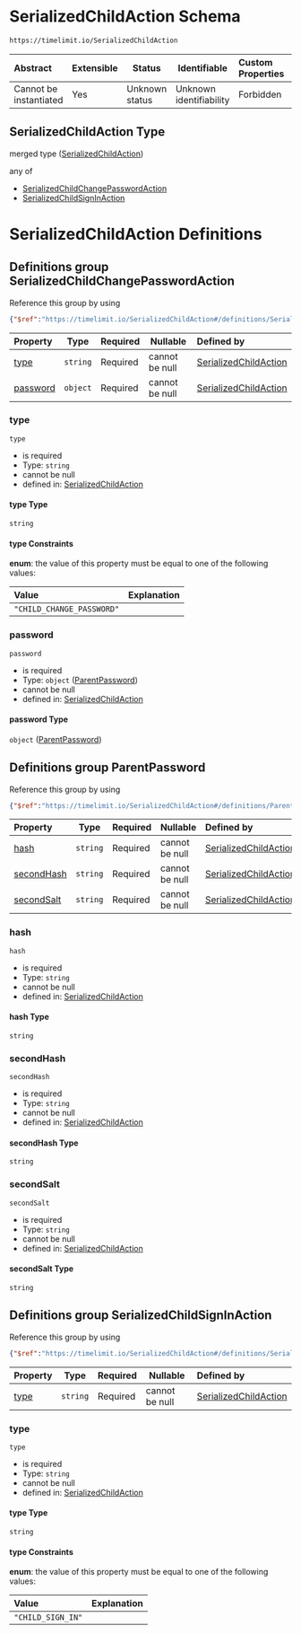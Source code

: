 # SerializedChildAction Schema

```txt
https://timelimit.io/SerializedChildAction
```




| Abstract               | Extensible | Status         | Identifiable            | Custom Properties | Additional Properties | Access Restrictions | Defined In                                                                                    |
| :--------------------- | ---------- | -------------- | ----------------------- | :---------------- | --------------------- | ------------------- | --------------------------------------------------------------------------------------------- |
| Cannot be instantiated | Yes        | Unknown status | Unknown identifiability | Forbidden         | Allowed               | none                | [SerializedChildAction.schema.json](SerializedChildAction.schema.json "open original schema") |

## SerializedChildAction Type

merged type ([SerializedChildAction](serializedchildaction.md))

any of

-   [SerializedChildChangePasswordAction](serializedchildaction-definitions-serializedchildchangepasswordaction.md "check type definition")
-   [SerializedChildSignInAction](serializedchildaction-definitions-serializedchildsigninaction.md "check type definition")

# SerializedChildAction Definitions

## Definitions group SerializedChildChangePasswordAction

Reference this group by using

```json
{"$ref":"https://timelimit.io/SerializedChildAction#/definitions/SerializedChildChangePasswordAction"}
```

| Property              | Type     | Required | Nullable       | Defined by                                                                                                                                                                                                                           |
| :-------------------- | -------- | -------- | -------------- | :----------------------------------------------------------------------------------------------------------------------------------------------------------------------------------------------------------------------------------- |
| [type](#type)         | `string` | Required | cannot be null | [SerializedChildAction](serializedchildaction-definitions-serializedchildchangepasswordaction-properties-type.md "https&#x3A;//timelimit.io/SerializedChildAction#/definitions/SerializedChildChangePasswordAction/properties/type") |
| [password](#password) | `object` | Required | cannot be null | [SerializedChildAction](serializedchildaction-definitions-parentpassword.md "https&#x3A;//timelimit.io/SerializedChildAction#/definitions/SerializedChildChangePasswordAction/properties/password")                                  |

### type




`type`

-   is required
-   Type: `string`
-   cannot be null
-   defined in: [SerializedChildAction](serializedchildaction-definitions-serializedchildchangepasswordaction-properties-type.md "https&#x3A;//timelimit.io/SerializedChildAction#/definitions/SerializedChildChangePasswordAction/properties/type")

#### type Type

`string`

#### type Constraints

**enum**: the value of this property must be equal to one of the following values:

| Value                     | Explanation |
| :------------------------ | ----------- |
| `"CHILD_CHANGE_PASSWORD"` |             |

### password




`password`

-   is required
-   Type: `object` ([ParentPassword](serializedchildaction-definitions-parentpassword.md))
-   cannot be null
-   defined in: [SerializedChildAction](serializedchildaction-definitions-parentpassword.md "https&#x3A;//timelimit.io/SerializedChildAction#/definitions/SerializedChildChangePasswordAction/properties/password")

#### password Type

`object` ([ParentPassword](serializedchildaction-definitions-parentpassword.md))

## Definitions group ParentPassword

Reference this group by using

```json
{"$ref":"https://timelimit.io/SerializedChildAction#/definitions/ParentPassword"}
```

| Property                  | Type     | Required | Nullable       | Defined by                                                                                                                                                                                             |
| :------------------------ | -------- | -------- | -------------- | :----------------------------------------------------------------------------------------------------------------------------------------------------------------------------------------------------- |
| [hash](#hash)             | `string` | Required | cannot be null | [SerializedChildAction](serializedchildaction-definitions-parentpassword-properties-hash.md "https&#x3A;//timelimit.io/SerializedChildAction#/definitions/ParentPassword/properties/hash")             |
| [secondHash](#secondHash) | `string` | Required | cannot be null | [SerializedChildAction](serializedchildaction-definitions-parentpassword-properties-secondhash.md "https&#x3A;//timelimit.io/SerializedChildAction#/definitions/ParentPassword/properties/secondHash") |
| [secondSalt](#secondSalt) | `string` | Required | cannot be null | [SerializedChildAction](serializedchildaction-definitions-parentpassword-properties-secondsalt.md "https&#x3A;//timelimit.io/SerializedChildAction#/definitions/ParentPassword/properties/secondSalt") |

### hash




`hash`

-   is required
-   Type: `string`
-   cannot be null
-   defined in: [SerializedChildAction](serializedchildaction-definitions-parentpassword-properties-hash.md "https&#x3A;//timelimit.io/SerializedChildAction#/definitions/ParentPassword/properties/hash")

#### hash Type

`string`

### secondHash




`secondHash`

-   is required
-   Type: `string`
-   cannot be null
-   defined in: [SerializedChildAction](serializedchildaction-definitions-parentpassword-properties-secondhash.md "https&#x3A;//timelimit.io/SerializedChildAction#/definitions/ParentPassword/properties/secondHash")

#### secondHash Type

`string`

### secondSalt




`secondSalt`

-   is required
-   Type: `string`
-   cannot be null
-   defined in: [SerializedChildAction](serializedchildaction-definitions-parentpassword-properties-secondsalt.md "https&#x3A;//timelimit.io/SerializedChildAction#/definitions/ParentPassword/properties/secondSalt")

#### secondSalt Type

`string`

## Definitions group SerializedChildSignInAction

Reference this group by using

```json
{"$ref":"https://timelimit.io/SerializedChildAction#/definitions/SerializedChildSignInAction"}
```

| Property      | Type     | Required | Nullable       | Defined by                                                                                                                                                                                                           |
| :------------ | -------- | -------- | -------------- | :------------------------------------------------------------------------------------------------------------------------------------------------------------------------------------------------------------------- |
| [type](#type) | `string` | Required | cannot be null | [SerializedChildAction](serializedchildaction-definitions-serializedchildsigninaction-properties-type.md "https&#x3A;//timelimit.io/SerializedChildAction#/definitions/SerializedChildSignInAction/properties/type") |

### type




`type`

-   is required
-   Type: `string`
-   cannot be null
-   defined in: [SerializedChildAction](serializedchildaction-definitions-serializedchildsigninaction-properties-type.md "https&#x3A;//timelimit.io/SerializedChildAction#/definitions/SerializedChildSignInAction/properties/type")

#### type Type

`string`

#### type Constraints

**enum**: the value of this property must be equal to one of the following values:

| Value             | Explanation |
| :---------------- | ----------- |
| `"CHILD_SIGN_IN"` |             |
